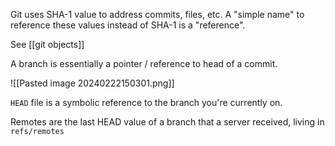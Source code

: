 Git uses SHA-1 value to address commits, files, etc. A "simple name" to reference these values instead of SHA-1 is a "reference".

See [[git objects]]

A branch is essentially a pointer / reference to head of a commit.

![[Pasted image 20240222150301.png]]

`HEAD` file is a symbolic reference to the branch you're currently on.


Remotes are the last HEAD value of a branch that a server received, living in `refs/remotes`